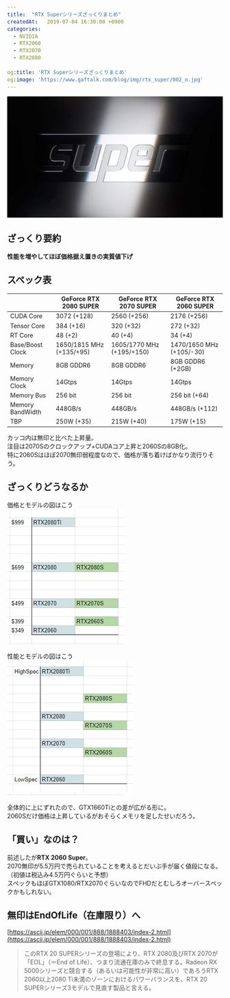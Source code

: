 ```yaml
---
title:  "RTX Superシリーズざっくりまとめ"
createdAt:   2019-07-04 16:30:00 +0900
categories: 
  - NVIDIA
  - RTX2060
  - RTX2070
  - RTX2080

og:title: 'RTX Superシリーズざっくりまとめ'
og:image: 'https://www.gaftalk.com/blog/img/rtx_super/002_o.jpg'
---
```


![](/blog/img/002_o.jpg)

## ざっくり要約

**性能を増やしてほぼ価格据え置きの実質値下げ**

## スペック表

|                  | GeForce RTX 2080 SUPER   | GeForce RTX 2070 SUPER    | GeForce RTX 2060 SUPER   |
|------------------|--------------------------|---------------------------|--------------------------|
| CUDA Core        | 3072 (+128)              | 2560 (+256)               | 2176 (+256)              |
| Tensor Core      | 384 (+16)                | 320 (+32)                 | 272 (+32)                |
| RT Core          | 48 (+2)                  | 40 (+4)                   | 34 (+4)                  |
| Base/Boost Clock | 1650/1815 MHz (+135/+95) | 1605/1770 MHz (+195/+150) | 1470/1650 MHz (+105/-30) |
| Memory           | 8GB GDDR6                | 8GB GDDR6                 | 8GB GDDR6 (+2GB)         |
| Memory Clock     | 14Gtps                   | 14Gtps                    | 14Gtps                   |
| Memory Bus       | 256 bit                  | 256 bit                   | 256 bit (+64)            |
| Memory BandWidth | 448GB/s                  | 448GB/s                   | 448GB/s (+112)           |
| TBP              | 250W (+35)               | 215W (+40)                | 175W (+15)               |

カッコ内は無印と比べた上昇量。  
注目は2070Sのクロックアップ+CUDAコア上昇と2060Sの8GB化。  
特に2060Sはほぼ2070無印弱程度なので、価格が落ち着けばかなり流行りそう。

## ざっくりどうなるか

価格とモデルの図はこう  
![](/blog/img/value.png)

性能とモデルの図はこう  
![](/blog/img/spec.png)

全体的に上にずれたので、GTX1660Tiとの差が広がる形に。  
2060Sだけ価格は上昇しているがおそらくメモリを足したせいだろう。

## 「買い」なのは？
前述したが**RTX 2060 Super**。  
2070無印が5.5万円で売られていることを考えるとだいぶ手が届く値段になる。（初値は税込み4.5万円ぐらいと予想）  
スペックもほぼGTX1080/RTX2070ぐらいなのでFHDだとむしろオーバースペックかもしれない。

## 無印はEndOfLife（在庫限り）へ

[https://ascii.jp/elem/000/001/888/1888403/index-2.html](https://ascii.jp/elem/000/001/888/1888403/index-2.html)
> このRTX 20 SUPERシリーズの登場により、RTX 2080及びRTX 2070が「EOL」（＝End of Life）、つまり流通在庫のみで終息する。Radeon RX 5000シリーズと競合する（あるいは可能性が非常に高い）であろうRTX 2060以上2080 Ti未満のゾーンにおけるパワーバランスを、RTX 20 SUPERシリーズ3モデルで見直す製品と言える。